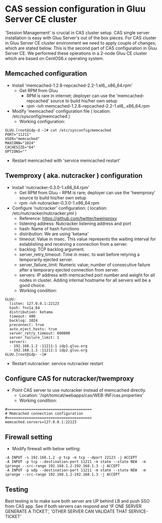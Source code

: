 # CAS session configuration in Gluu Server CE cluster

'Session Management' is crucial in CAS cluster setup. CAS single server installation is easy with Gluu Server's out of the box pieces. 
For CAS cluster in Gluu Server CE cluster environment we need to apply couple of changes; which are stated below. 
This is the second part of CAS configuration in Gluu Server CE. We performed these operations in a 2-node Gluu CE cluster which are based
on CentOS6.x operating system. 

## Memcached configuration

 - Install 'memcached-1.2.8-repcached-2.2-1.el6_.x86_64.rpm'
    - Get RPM from Gluu 
      - RPM is rare in internet; deployer can use the 'memcached-repcached' source to build his/her own setup
	  - rpm -ivh memcached-1.2.8-repcached-2.2-1.el6_.x86_64.rpm
 - Modify 'memcached' configuration file ( location: /etc/sysconfig/memcached )
    - Working configuration: 
```
GLUU.[root@idp-d ~]# cat /etc/sysconfig/memcached
PORT="11211"
USER="memcached"
MAXCONN="1024"
CACHESIZE="64"
OPTIONS=""
```
 - Restart memcached with 'service memcached restart'

## Twemproxy ( aka. nutcracker ) configuration

 - Install 'nutcracker-0.3.0-1.x86_64.rpm'
	  - Get RPM from Gluu
		    - RPM is rare; deployer can use the 'twemproxy' source to build his/her own setup
	  - rpm -ivh nutcracker-0.3.0-1.x86_64.rpm
 - Configure 'nutcracker' configuration: ( location: /etc/nutcracker/nutcracker.yml )
    - Reference: https://github.com/twitter/twemproxy
    - listening address: Nutcracker listening address and port
    - hash: Name of hash functions
    - distribution: We are using 'ketama' 
    - timeout: Value in msec. This value represents the waiting interval for establishing and receiving a connection from a server. 
    - backlog: TCP backlog argument. 
    - server_retry_timeout: Time in msec. to wait before retyring a temporarily ejected server. 
    - server_failure_limit: Numeric value; number of consecutive failure after a temporary ejected connection from server. 
    - servers: IP address with memcached port number and weight for all nodes in cluster. Adding internal hostname for all servers will be a good choice. 
    - Working condition: 
```
GLUU:
  listen: 127.0.0.1:22123
  hash: fnv1a_64
  distribution: ketama
  timeout: 400
  backlog: 1024
  preconnect: true
  auto_eject_hosts: true
  server_retry_timeout: 600000
  server_failure_limit: 1
  servers:
  - 192.168.1.2 :11211:1 idp1.gluu.org
  - 192.168.1.3 :11211:1 idp2.gluu.org
GLUU.[root@idp- ~]#
```

  - Restart nutcracker: service nutcracker restart

## Configure CAS for nutcracker/twemproxy
  
  - Point CAS server to use nutcracker instead of memcached directly. 
     - Location: '/opt/tomcat/webapps/cas/WEB-INF/cas.properties'
     - Working condition:
```
#=======================================
# Memcached connection configuration
#=======================================
memcached.servers=127.0.0.1:22123
```

## Firewall setting
   - Modify firewall with below setting:
```
-A INPUT -s 192.168.1.2 -p tcp -m tcp --dport 22123 -j ACCEPT
-A INPUT -p tcp --destination-port 11211 -m state --state NEW  -m iprange --src-range 192.168.1.2-192.168.1.3 -j ACCEPT
-A INPUT -p udp --destination-port 11211 -m state --state NEW  -m iprange --src-range 192.168.1.2-192.168.1.3 -j ACCEPT
```

## Testing

Best testing is to make sure both server are UP behind LB and push SSO from CAS app. 
See if both servers can respond and 'IF ONE SERVER GENERATE A TICKET', 'OTHER SERVER CAN VALIDATE THAT SERVICE-TICKET'
